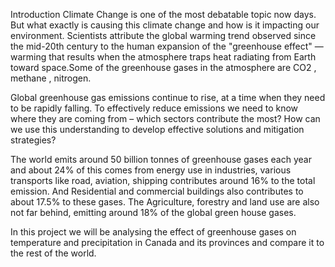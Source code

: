 Introduction
Climate Change is one of the most debatable topic now days. But what exactly is causing this climate change and how is it impacting our environment. Scientists attribute the global warming trend observed since the mid-20th century to the human expansion of the "greenhouse effect" — warming that results when the atmosphere traps heat radiating from Earth toward space.Some of the greenhouse gases in the atmosphere are CO2 , methane , nitrogen.

Global greenhouse gas emissions continue to rise, at a time when they need to be rapidly falling. To effectively reduce emissions we need to know where they are coming from – which sectors contribute the most? How can we use this understanding to develop effective solutions and mitigation strategies?

The world emits around 50 billion tonnes of greenhouse gases each year and about 24% of this comes from energy use in industries, various transports like road, aviation, shipping contributes around 16% to the total emission. And Residential and commercial buildings also contributes to about 17.5% to these gases. The Agriculture, forestry and land use are also not far behind, emitting around 18% of the global green house gases.

In this project we will be analysing the effect of greenhouse gases on temperature and precipitation in Canada and its provinces and compare it to the rest of the world.
